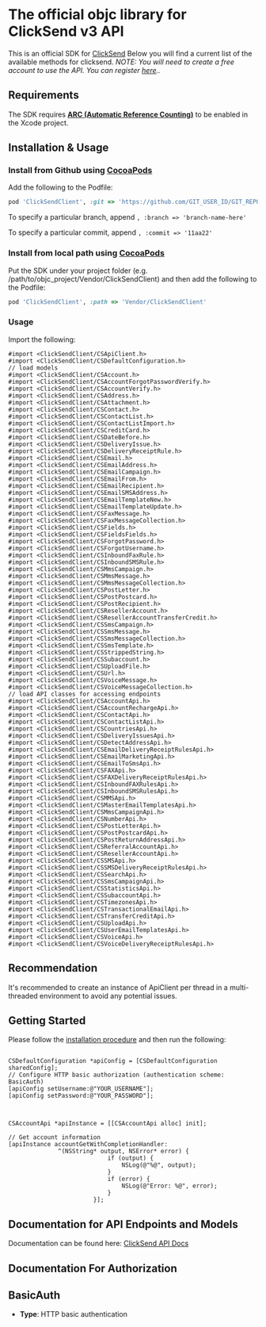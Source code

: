 # The official objc library for ClickSend v3 API

 This is an official SDK for [ClickSend](https://clicksend.com)  Below you will find a current list of the available methods for clicksend.  *NOTE: You will need to create a free account to use the API. You can register [here](https://dashboard.clicksend.com/#/signup/step1/)..* 

## Requirements

The SDK requires [**ARC (Automatic Reference Counting)**](http://stackoverflow.com/questions/7778356/how-to-enable-disable-automatic-reference-counting) to be enabled in the Xcode project.

## Installation & Usage
### Install from Github using [CocoaPods](https://cocoapods.org/)

Add the following to the Podfile:

```ruby
pod 'ClickSendClient', :git => 'https://github.com/GIT_USER_ID/GIT_REPO_ID.git'
```

To specify a particular branch, append `, :branch => 'branch-name-here'`

To specify a particular commit, append `, :commit => '11aa22'`

### Install from local path using [CocoaPods](https://cocoapods.org/)

Put the SDK under your project folder (e.g. /path/to/objc_project/Vendor/ClickSendClient) and then add the following to the Podfile:

```ruby
pod 'ClickSendClient', :path => 'Vendor/ClickSendClient'
```

### Usage

Import the following:

```objc
#import <ClickSendClient/CSApiClient.h>
#import <ClickSendClient/CSDefaultConfiguration.h>
// load models
#import <ClickSendClient/CSAccount.h>
#import <ClickSendClient/CSAccountForgotPasswordVerify.h>
#import <ClickSendClient/CSAccountVerify.h>
#import <ClickSendClient/CSAddress.h>
#import <ClickSendClient/CSAttachment.h>
#import <ClickSendClient/CSContact.h>
#import <ClickSendClient/CSContactList.h>
#import <ClickSendClient/CSContactListImport.h>
#import <ClickSendClient/CSCreditCard.h>
#import <ClickSendClient/CSDateBefore.h>
#import <ClickSendClient/CSDeliveryIssue.h>
#import <ClickSendClient/CSDeliveryReceiptRule.h>
#import <ClickSendClient/CSEmail.h>
#import <ClickSendClient/CSEmailAddress.h>
#import <ClickSendClient/CSEmailCampaign.h>
#import <ClickSendClient/CSEmailFrom.h>
#import <ClickSendClient/CSEmailRecipient.h>
#import <ClickSendClient/CSEmailSMSAddress.h>
#import <ClickSendClient/CSEmailTemplateNew.h>
#import <ClickSendClient/CSEmailTemplateUpdate.h>
#import <ClickSendClient/CSFaxMessage.h>
#import <ClickSendClient/CSFaxMessageCollection.h>
#import <ClickSendClient/CSFields.h>
#import <ClickSendClient/CSFieldsFields.h>
#import <ClickSendClient/CSForgotPassword.h>
#import <ClickSendClient/CSForgotUsername.h>
#import <ClickSendClient/CSInboundFaxRule.h>
#import <ClickSendClient/CSInboundSMSRule.h>
#import <ClickSendClient/CSMmsCampaign.h>
#import <ClickSendClient/CSMmsMessage.h>
#import <ClickSendClient/CSMmsMessageCollection.h>
#import <ClickSendClient/CSPostLetter.h>
#import <ClickSendClient/CSPostPostcard.h>
#import <ClickSendClient/CSPostRecipient.h>
#import <ClickSendClient/CSResellerAccount.h>
#import <ClickSendClient/CSResellerAccountTransferCredit.h>
#import <ClickSendClient/CSSmsCampaign.h>
#import <ClickSendClient/CSSmsMessage.h>
#import <ClickSendClient/CSSmsMessageCollection.h>
#import <ClickSendClient/CSSmsTemplate.h>
#import <ClickSendClient/CSStrippedString.h>
#import <ClickSendClient/CSSubaccount.h>
#import <ClickSendClient/CSUploadFile.h>
#import <ClickSendClient/CSUrl.h>
#import <ClickSendClient/CSVoiceMessage.h>
#import <ClickSendClient/CSVoiceMessageCollection.h>
// load API classes for accessing endpoints
#import <ClickSendClient/CSAccountApi.h>
#import <ClickSendClient/CSAccountRechargeApi.h>
#import <ClickSendClient/CSContactApi.h>
#import <ClickSendClient/CSContactListApi.h>
#import <ClickSendClient/CSCountriesApi.h>
#import <ClickSendClient/CSDeliveryIssuesApi.h>
#import <ClickSendClient/CSDetectAddressApi.h>
#import <ClickSendClient/CSEmailDeliveryReceiptRulesApi.h>
#import <ClickSendClient/CSEmailMarketingApi.h>
#import <ClickSendClient/CSEmailToSmsApi.h>
#import <ClickSendClient/CSFAXApi.h>
#import <ClickSendClient/CSFAXDeliveryReceiptRulesApi.h>
#import <ClickSendClient/CSInboundFAXRulesApi.h>
#import <ClickSendClient/CSInboundSMSRulesApi.h>
#import <ClickSendClient/CSMMSApi.h>
#import <ClickSendClient/CSMasterEmailTemplatesApi.h>
#import <ClickSendClient/CSMmsCampaignApi.h>
#import <ClickSendClient/CSNumberApi.h>
#import <ClickSendClient/CSPostLetterApi.h>
#import <ClickSendClient/CSPostPostcardApi.h>
#import <ClickSendClient/CSPostReturnAddressApi.h>
#import <ClickSendClient/CSReferralAccountApi.h>
#import <ClickSendClient/CSResellerAccountApi.h>
#import <ClickSendClient/CSSMSApi.h>
#import <ClickSendClient/CSSMSDeliveryReceiptRulesApi.h>
#import <ClickSendClient/CSSearchApi.h>
#import <ClickSendClient/CSSmsCampaignApi.h>
#import <ClickSendClient/CSStatisticsApi.h>
#import <ClickSendClient/CSSubaccountApi.h>
#import <ClickSendClient/CSTimezonesApi.h>
#import <ClickSendClient/CSTransactionalEmailApi.h>
#import <ClickSendClient/CSTransferCreditApi.h>
#import <ClickSendClient/CSUploadApi.h>
#import <ClickSendClient/CSUserEmailTemplatesApi.h>
#import <ClickSendClient/CSVoiceApi.h>
#import <ClickSendClient/CSVoiceDeliveryReceiptRulesApi.h>

```

## Recommendation

It's recommended to create an instance of ApiClient per thread in a multi-threaded environment to avoid any potential issues.

## Getting Started

Please follow the [installation procedure](#installation--usage) and then run the following:

```objc

CSDefaultConfiguration *apiConfig = [CSDefaultConfiguration sharedConfig];
// Configure HTTP basic authorization (authentication scheme: BasicAuth)
[apiConfig setUsername:@"YOUR_USERNAME"];
[apiConfig setPassword:@"YOUR_PASSWORD"];



CSAccountApi *apiInstance = [[CSAccountApi alloc] init];

// Get account information
[apiInstance accountGetWithCompletionHandler: 
              ^(NSString* output, NSError* error) {
                            if (output) {
                                NSLog(@"%@", output);
                            }
                            if (error) {
                                NSLog(@"Error: %@", error);
                            }
                        }];

```

## Documentation for API Endpoints and Models

Documentation can be found here: [ClickSend API Docs](https://developers.clicksend.com/docs/)

## Documentation For Authorization


## BasicAuth

- **Type**: HTTP basic authentication


